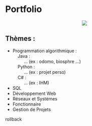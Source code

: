 # Portfolio


<div align="center">
    <img src="https://images-wixmp-ed30a86b8c4ca887773594c2.wixmp.com/f/9766871d-7831-4df5-b63a-eb37bc12b07f/dduwqil-05b05081-5596-412a-912f-1aa7d3763733.gif?token=eyJ0eXAiOiJKV1QiLCJhbGciOiJIUzI1NiJ9.eyJzdWIiOiJ1cm46YXBwOjdlMGQxODg5ODIyNjQzNzNhNWYwZDQxNWVhMGQyNmUwIiwiaXNzIjoidXJuOmFwcDo3ZTBkMTg4OTgyMjY0MzczYTVmMGQ0MTVlYTBkMjZlMCIsIm9iaiI6W1t7InBhdGgiOiJcL2ZcLzk3NjY4NzFkLTc4MzEtNGRmNS1iNjNhLWViMzdiYzEyYjA3ZlwvZGR1d3FpbC0wNWIwNTA4MS01NTk2LTQxMmEtOTEyZi0xYWE3ZDM3NjM3MzMuZ2lmIn1dXSwiYXVkIjpbInVybjpzZXJ2aWNlOmZpbGUuZG93bmxvYWQiXX0.W6bDYo-efJUvdJpvT0w9qY5kP7inP3IZSZIYZwGrPeo">
</div>

## Thèmes :
- Programmation algorithmique :  
&nbsp;&nbsp;&nbsp;&nbsp;Java :  
&nbsp;&nbsp;&nbsp;&nbsp;&nbsp;&nbsp;&nbsp;&nbsp; ...  (ex : odomo, biosphre ...)   
&nbsp;&nbsp;&nbsp;&nbsp;Python :  
&nbsp;&nbsp;&nbsp;&nbsp;&nbsp;&nbsp;&nbsp;&nbsp; ... (ex : projet perso)    
&nbsp;&nbsp;&nbsp;&nbsp;C# :  
&nbsp;&nbsp;&nbsp;&nbsp;&nbsp;&nbsp;&nbsp;&nbsp; ... (ex : IHM)    
- SQL
- Développement Web
- Réseaux et Systèmes
- Fonctionnaire
- Gestion de Projets

rollback
